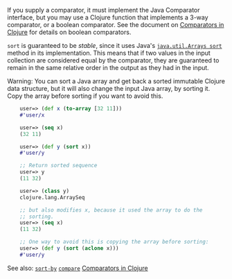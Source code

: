 If you supply a comparator, it must implement the Java Comparator
interface, but you may use a Clojure function that implements a 3-way
comparator, or a boolean comparator.  See the document on [Comparators
in Clojure][ComparatorsInClojure-boolean] for details on boolean
comparators.

[ComparatorsInClojure-boolean]: https://github.com/jafingerhut/thalia/blob/master/doc/other-topics/comparators.md#boolean-comparators

`sort` is guaranteed to be _stable_, since it uses Java's
[`java.util.Arrays sort`][Java-Arrays-sort-method] method in its
implementation.  This means that if two values in the input collection
are considered equal by the comparator, they are guaranteed to remain
in the same relative order in the output as they had in the input.

[Java-Arrays-sort-method]: http://docs.oracle.com/javase/6/docs/api/java/util/Arrays.html#sort%28java.lang.Object[]%29

Warning: You can sort a Java array and get back a sorted immutable
Clojure data structure, but it will also change the input Java array,
by sorting it.  Copy the array before sorting if you want to avoid
this.

```clojure
    user=> (def x (to-array [32 11]))
    #'user/x

    user=> (seq x)
    (32 11)

    user=> (def y (sort x))
    #'user/y

    ;; Return sorted sequence
    user=> y
    (11 32)

    user=> (class y)
    clojure.lang.ArraySeq

    ;; but also modifies x, because it used the array to do the
    ;; sorting.
    user=> (seq x)
    (11 32)

    ;; One way to avoid this is copying the array before sorting:
    user=> (def y (sort (aclone x)))
    #'user/y
```

See also:
[`sort-by`][doc-sort-by]
[`compare`][doc-compare]
[Comparators in Clojure][ComparatorsInClojure]

[doc-sort-by]: https://github.com/jafingerhut/thalia/blob/master/doc/project-docs/clojure.core-1.5.1/clojure.core/sort-by.md
[doc-compare]: https://github.com/jafingerhut/thalia/blob/master/doc/project-docs/clojure.core-1.5.1/clojure.core/compare.md
[ComparatorsInClojure]: https://github.com/jafingerhut/thalia/blob/master/doc/other-topics/comparators.md
